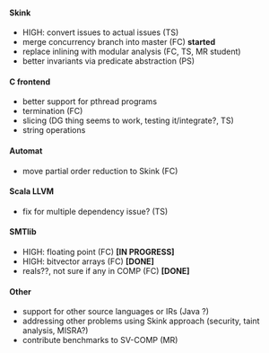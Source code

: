 #### Skink

* HIGH: convert issues to actual issues (TS)
* merge concurrency branch into master (FC) **started**
* replace inlining with modular analysis (FC, TS, MR student)
* better invariants via predicate abstraction (PS)

#### C frontend

* better support for pthread programs
* termination (FC)
* slicing (DG thing seems to work, testing it/integrate?, TS)
* string operations

#### Automat

* move partial order reduction to Skink (FC)

#### Scala LLVM

* fix for multiple dependency issue? (TS)

#### SMTlib

* HIGH: floating point (FC) **[IN PROGRESS]**
* HIGH: bitvector arrays (FC) **[DONE]**
* reals??, not sure if any in COMP (FC) **[DONE]**

#### Other

* support for other source languages or IRs (Java ?)
* addressing other problems using Skink approach (security, taint analysis, MISRA?)
* contribute benchmarks to SV-COMP (MR)
